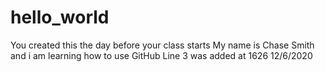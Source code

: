 # hello_world
You created this the day before your class starts
My name is Chase Smith and i am learning how to use GitHub
Line 3 was added at 1626 12/6/2020

